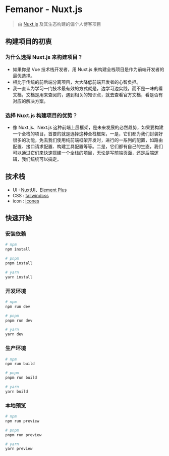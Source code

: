 # Femanor - Nuxt.js

> 由 [Nuxt.js](https://nuxt.com) 及其生态构建的偏个人博客项目

## 构建项目的初衷

### 为什么选择 Nuxt.js 来构建项目？

- 如果你是 Vue 技术栈开发者，用 Nuxt.js 来构建全栈项目是作为前端开发者的最优选择。
- 相比于传统的前后端分离项目，大大降低前端开发者的心智负担。
- 我一直认为学习一门技术最有效的方式就是，边学习边实践，而不是一味的看文档，文档是用来查阅的，遇到相关的知识点，就去查看官方文档，看是否有对应的解决方案。

### 选择 Nuxt.js 构建项目的优势？
- 像 Nuxt.js、Next.js 这种前端上层框架，是未来发展的必然趋势，如果要构建一个全栈的项目，首要的就是选择这种全栈框架，一是，它们都为我们封装好很多的功能，免去我们使用纯前端框架开发时，进行的一系列的配置，如路由配置、接口请求配置、构建工具配置等等。二是，它们都有自己的生态，我们可以通过它们来快速搭建一个全栈的项目，无论是写前端页面，还是后端逻辑，我们统统可以搞定。

## 技术栈

- UI : [NuxtUI](https://ui3.nuxt.dev)、[Element Plus](https://element-plus.org/zh-CN/guide/quickstart.html)
- CSS : [tailwindcss](https://tailwindcss.com)
- icon : [icones](https://icones.js.org/)

## 快速开始

### 安装依赖

```bash
# npm
npm install

# pnpm
pnpm install

# yarn
yarn install
```

### 开发环境

```bash
# npm
npm run dev

# pnpm
pnpm run dev

# yarn
yarn dev
```

### 生产环境

```bash
# npm
npm run build

# pnpm
pnpm run build

# yarn
yarn build
```

### 本地预览

```bash
# npm
npm run preview

# pnpm
pnpm run preview

# yarn
yarn preview
```
